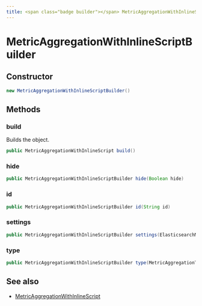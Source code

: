 ```yaml
---
title: <span class="badge builder"></span> MetricAggregationWithInlineScriptBuilder
---
```

# <span class="badge builder"></span> MetricAggregationWithInlineScriptBuilder

## Constructor

```java
new MetricAggregationWithInlineScriptBuilder()
```
## Methods

### <span class="badge object-method"></span> build

Builds the object.

```java
public MetricAggregationWithInlineScript build()
```

### <span class="badge object-method"></span> hide

```java
public MetricAggregationWithInlineScriptBuilder hide(Boolean hide)
```

### <span class="badge object-method"></span> id

```java
public MetricAggregationWithInlineScriptBuilder id(String id)
```

### <span class="badge object-method"></span> settings

```java
public MetricAggregationWithInlineScriptBuilder settings(ElasticsearchMetricAggregationWithInlineScriptSettings settings)
```

### <span class="badge object-method"></span> type

```java
public MetricAggregationWithInlineScriptBuilder type(MetricAggregationType type)
```

## See also

 * <span class="badge object-type-class"></span> [MetricAggregationWithInlineScript](./object-MetricAggregationWithInlineScript.md)
